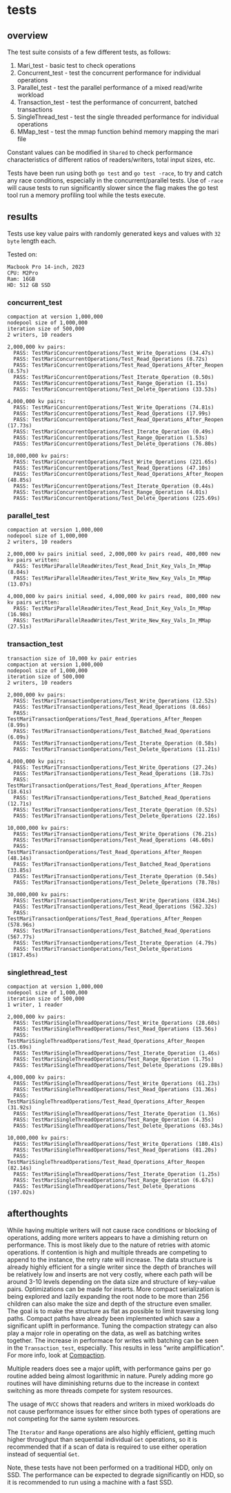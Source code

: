 # tests


## overview

The test suite consists of a few different tests, as follows:

  1. Mari_test - basic test to check operations
  2. Concurrent_test - test the concurrent performance for individual operations
  3. Parallel_test - test the parallel performance of a mixed read/write workload
  4. Transaction_test - test the performance of concurrent, batched transactions
  5. SingleThread_test - test the single threaded performance for individual operations
  6. MMap_test - test the mmap function behind memory mapping the mari file

Constant values can be modified in `Shared` to check performance characteristics of different ratios of readers/writers, total input sizes, etc.

Tests have been run using both `go test` and `go test -race`, to try and catch any race conditions, especially in the concurrent/parallel tests. Use of `-race` will cause tests to run significantly slower since the flag makes the go test tool run a memory profiling tool while the tests execute.


## results

Tests use key value pairs with randomly generated keys and values with `32 byte` length each.

Tested on:
```
Macbook Pro 14-inch, 2023
CPU: M2Pro
Ram: 16GB
HD: 512 GB SSD
```

### concurrent_test
```
compaction at version 1,000,000 
nodepool size of 1,000,000
iteration size of 500,000
2 writers, 10 readers

2,000,000 kv pairs:
  PASS: TestMariConcurrentOperations/Test_Write_Operations (34.47s)
  PASS: TestMariConcurrentOperations/Test_Read_Operations (8.72s)
  PASS: TestMariConcurrentOperations/Test_Read_Operations_After_Reopen (8.57s)
  PASS: TestMariConcurrentOperations/Test_Iterate_Operation (0.50s)
  PASS: TestMariConcurrentOperations/Test_Range_Operation (1.15s)
  PASS: TestMariConcurrentOperations/Test_Delete_Operations (33.53s)

4,000,000 kv pairs:
  PASS: TestMariConcurrentOperations/Test_Write_Operations (74.81s)
  PASS: TestMariConcurrentOperations/Test_Read_Operations (17.99s)
  PASS: TestMariConcurrentOperations/Test_Read_Operations_After_Reopen (17.73s)
  PASS: TestMariConcurrentOperations/Test_Iterate_Operation (0.49s)
  PASS: TestMariConcurrentOperations/Test_Range_Operation (1.53s)
  PASS: TestMariConcurrentOperations/Test_Delete_Operations (76.80s)

10,000,000 kv pairs:
  PASS: TestMariConcurrentOperations/Test_Write_Operations (221.65s)
  PASS: TestMariConcurrentOperations/Test_Read_Operations (47.10s)
  PASS: TestMariConcurrentOperations/Test_Read_Operations_After_Reopen (48.85s)
  PASS: TestMariConcurrentOperations/Test_Iterate_Operation (0.44s)
  PASS: TestMariConcurrentOperations/Test_Range_Operation (4.01s)
  PASS: TestMariConcurrentOperations/Test_Delete_Operations (225.69s)
```


### parallel_test
```
compaction at version 1,000,000 
nodepool size of 1,000,000
2 writers, 10 readers

2,000,000 kv pairs initial seed, 2,000,000 kv pairs read, 400,000 new kv pairs written:
  PASS: TestMariParallelReadWrites/Test_Read_Init_Key_Vals_In_MMap (8.04s)
  PASS: TestMariParallelReadWrites/Test_Write_New_Key_Vals_In_MMap (13.07s)

4,000,000 kv pairs initial seed, 4,000,000 kv pairs read, 800,000 new kv pairs written:
  PASS: TestMariParallelReadWrites/Test_Read_Init_Key_Vals_In_MMap (16.98s)
  PASS: TestMariParallelReadWrites/Test_Write_New_Key_Vals_In_MMap (27.51s)
```


### transaction_test
```
transaction size of 10,000 kv pair entries
compaction at version 1,000,000 
nodepool size of 1,000,000
iteration size of 500,000
2 writers, 10 readers

2,000,000 kv pairs:
  PASS: TestMariTransactionOperations/Test_Write_Operations (12.52s)
  PASS: TestMariTransactionOperations/Test_Read_Operations (8.66s)
  PASS: TestMariTransactionOperations/Test_Read_Operations_After_Reopen (8.99s)
  PASS: TestMariTransactionOperations/Test_Batched_Read_Operations (6.09s)
  PASS: TestMariTransactionOperations/Test_Iterate_Operation (0.58s)
  PASS: TestMariTransactionOperations/Test_Delete_Operations (11.21s)

4,000,000 kv pairs:
  PASS: TestMariTransactionOperations/Test_Write_Operations (27.24s)
  PASS: TestMariTransactionOperations/Test_Read_Operations (18.73s)
  PASS: TestMariTransactionOperations/Test_Read_Operations_After_Reopen (18.61s)
  PASS: TestMariTransactionOperations/Test_Batched_Read_Operations (12.71s)
  PASS: TestMariTransactionOperations/Test_Iterate_Operation (0.52s)
  PASS: TestMariTransactionOperations/Test_Delete_Operations (22.16s)

10,000,000 kv pairs:
  PASS: TestMariTransactionOperations/Test_Write_Operations (76.21s)
  PASS: TestMariTransactionOperations/Test_Read_Operations (46.60s)
  PASS: TestMariTransactionOperations/Test_Read_Operations_After_Reopen (48.14s)
  PASS: TestMariTransactionOperations/Test_Batched_Read_Operations (33.85s)
  PASS: TestMariTransactionOperations/Test_Iterate_Operation (0.54s)
  PASS: TestMariTransactionOperations/Test_Delete_Operations (78.78s)

30,000,000 kv pairs:
  PASS: TestMariTransactionOperations/Test_Write_Operations (834.34s)
  PASS: TestMariTransactionOperations/Test_Read_Operations (562.32s) 
  PASS: TestMariTransactionOperations/Test_Read_Operations_After_Reopen (578.96s)
  PASS: TestMariTransactionOperations/Test_Batched_Read_Operations (567.77s)
  PASS: TestMariTransactionOperations/Test_Iterate_Operation (4.79s)
  PASS: TestMariTransactionOperations/Test_Delete_Operations (1817.45s)
```

### singlethread_test
```
compaction at version 1,000,000 
nodepool size of 1,000,000
iteration size of 500,000
1 writer, 1 reader

2,000,000 kv pairs:
  PASS: TestMariSingleThreadOperations/Test_Write_Operations (28.60s)
  PASS: TestMariSingleThreadOperations/Test_Read_Operations (15.56s)
  PASS: TestMariSingleThreadOperations/Test_Read_Operations_After_Reopen (15.69s)
  PASS: TestMariSingleThreadOperations/Test_Iterate_Operation (1.46s)
  PASS: TestMariSingleThreadOperations/Test_Range_Operation (1.75s)
  PASS: TestMariSingleThreadOperations/Test_Delete_Operations (29.88s)

4,000,000 kv pairs:
  PASS: TestMariSingleThreadOperations/Test_Write_Operations (61.23s)
  PASS: TestMariSingleThreadOperations/Test_Read_Operations (31.36s)
  PASS: TestMariSingleThreadOperations/Test_Read_Operations_After_Reopen (31.92s)
  PASS: TestMariSingleThreadOperations/Test_Iterate_Operation (1.36s)
  PASS: TestMariSingleThreadOperations/Test_Range_Operation (4.35s)
  PASS: TestMariSingleThreadOperations/Test_Delete_Operations (63.34s)

10,000,000 kv pairs:
  PASS: TestMariSingleThreadOperations/Test_Write_Operations (180.41s)
  PASS: TestMariSingleThreadOperations/Test_Read_Operations (81.20s)
  PASS: TestMariSingleThreadOperations/Test_Read_Operations_After_Reopen (82.14s)
  PASS: TestMariSingleThreadOperations/Test_Iterate_Operation (1.25s)
  PASS: TestMariSingleThreadOperations/Test_Range_Operation (6.67s)
  PASS: TestMariSingleThreadOperations/Test_Delete_Operations (197.02s)
```


## afterthoughts

While having multiple writers will not cause race conditions or blocking of operations, adding more writers appears to have a dimishing return on performance. This is most likely due to the nature of retries with atomic operations. If contention is high and multiple threads are competing to append to the instance, the retry rate will increase. The data structure is already highly efficient for a single writer since the depth of branches will be relatively low and inserts are not very costly, where each path will be around 3-10 levels depending on the data size and structure of key-value pairs. Optimizations can be made for inserts. More compact serialization is being explored and lazily expanding the root node to be more than 256 children can also make the size and depth of the structure even smaller. The goal is to make the structure as flat as possible to limit traversing long paths. Compact paths have already been implemented which saw a significant uplift in performance. Tuning the compaction strategy can also play a major role in operating on the data, as well as batching writes together. The increase in performace for writes with batching can be seen in the `Transaction_test`, especially. This results in less "write ampliflication". For more info, look at [Compaction](./Compaction.md).

Multiple readers does see a major uplift, with performance gains per go routine added being almost logarithmic in nature. Purely adding more go routines will have diminishing returns due to the increase in context switching as more threads compete for system resources.

The usage of `MVCC` shows that readers and writers in mixed workloads do not cause performance issues for either since both types of operations are not competing for the same system resources.

The `Iterator` and `Range` operations are also highly efficient, getting much higher throughput than sequential individual `Get` operations, so it is recommended that if a scan of data is required to use either operation instead of sequential `Get`.

Note, these tests have not been performed on a traditional HDD, only on SSD. The performance can be expected to degrade significantly on HDD, so it is recommended to run using a machine with a fast SSD.